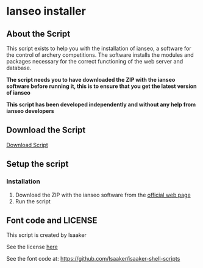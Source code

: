 # Ianseo installer

## About the Script

This script exists to help you with the installation of ianseo, a software for the control of archery competitions. The software installs the modules and packages necessary for the correct functioning of the web server and database.

**The script needs you to have downloaded the ZIP with the ianseo software before running it, this is to ensure that you get the latest version of ianseo**

**This script has been developed independently and without any help from ianseo developers**

## Download the Script

[Download Script](https://github.com/13942346-5be9-4d7e-acb0-1fa57dab1f1d)

## Setup the script

### Installation

1. Download the ZIP with the ianseo software from the [official web page](https://www.ianseo.net/Releases.php)
2. Run the script
                                              
## Font code and LICENSE

This script is created by Isaaker

See the license [here](https://github.com/Isaaker/isaaker-shell-scripts/blob/main/LICENSE.txt)

See the font code at: https://github.com/Isaaker/isaaker-shell-scripts
